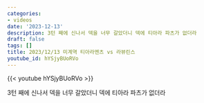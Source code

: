 ```yaml
---
categories:
- videos
date: '2023-12-13'
description: 3턴 째에 신나서 덱을 너무 갈았더니 덱에 티아라 파츠가 없더라
draft: false
tags: []
title: 2023/12/13 미계역 티아라멘츠 vs 라뷰린스
youtube_id: hYSjyBUoRVo
---
```



{{< youtube hYSjyBUoRVo >}}

3턴 째에 신나서 덱을 너무 갈았더니 덱에 티아라 파츠가 없더라